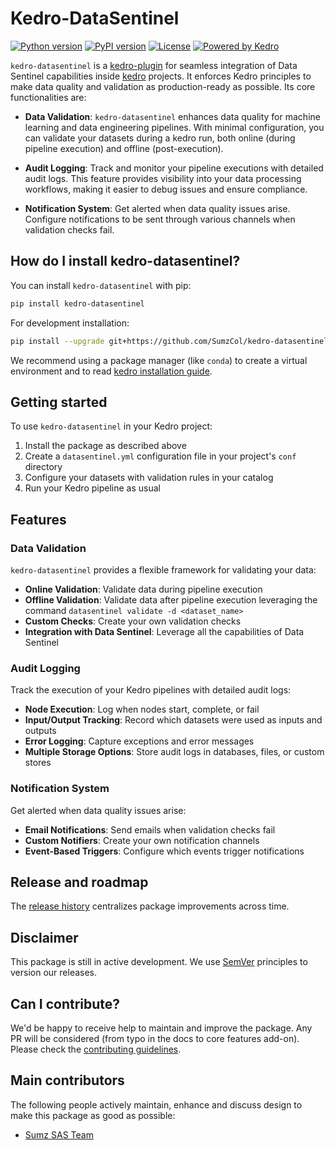 # Kedro-DataSentinel

[![Python version](https://img.shields.io/badge/python-3.10%20%7C%203.11%20%7C%203.12%20%7C%203.13-blue.svg)](https://pypi.org/project/kedro-datasentinel/)
[![PyPI version](https://badge.fury.io/py/kedro-datasentinel.svg)](https://pypi.org/project/kedro-datasentinel/)
[![License](https://img.shields.io/badge/license-Apache%202.0-blue.svg)](https://github.com/SumzCol/kedro-datasentinel/blob/main/LICENSE)
[![Powered by Kedro](https://img.shields.io/badge/powered_by-kedro-ffc900?logo=kedro)](https://kedro.org)

`kedro-datasentinel` is a [kedro-plugin](https://kedro.readthedocs.io/en/stable/extend_kedro/plugins.html) for seamless integration of Data Sentinel capabilities inside [kedro](https://kedro.readthedocs.io/en/stable/index.html) projects. It enforces Kedro principles to make data quality and validation as production-ready as possible. Its core functionalities are:

- **Data Validation**: `kedro-datasentinel` enhances data quality for machine learning and data engineering pipelines. With minimal configuration, you can validate your datasets during a kedro run, both online (during pipeline execution) and offline (post-execution).

- **Audit Logging**: Track and monitor your pipeline executions with detailed audit logs. This feature provides visibility into your data processing workflows, making it easier to debug issues and ensure compliance.

- **Notification System**: Get alerted when data quality issues arise. Configure notifications to be sent through various channels when validation checks fail.

## How do I install kedro-datasentinel?

You can install `kedro-datasentinel` with pip:

```bash
pip install kedro-datasentinel
```

For development installation:

```bash
pip install --upgrade git+https://github.com/SumzCol/kedro-datasentinel.git
```

We recommend using a package manager (like `conda`) to create a virtual environment and to read [kedro installation guide](https://docs.kedro.org/en/stable/get_started/minimal_kedro_project.html#step-1-install-kedro).

## Getting started

To use `kedro-datasentinel` in your Kedro project:

1. Install the package as described above
2. Create a `datasentinel.yml` configuration file in your project's `conf` directory
3. Configure your datasets with validation rules in your catalog
4. Run your Kedro pipeline as usual

## Features

### Data Validation

`kedro-datasentinel` provides a flexible framework for validating your data:

- **Online Validation**: Validate data during pipeline execution
- **Offline Validation**: Validate data after pipeline execution leveraging the command `datasentinel validate -d <dataset_name>`
- **Custom Checks**: Create your own validation checks
- **Integration with Data Sentinel**: Leverage all the capabilities of Data Sentinel

### Audit Logging

Track the execution of your Kedro pipelines with detailed audit logs:

- **Node Execution**: Log when nodes start, complete, or fail
- **Input/Output Tracking**: Record which datasets were used as inputs and outputs
- **Error Logging**: Capture exceptions and error messages
- **Multiple Storage Options**: Store audit logs in databases, files, or custom stores

### Notification System

Get alerted when data quality issues arise:

- **Email Notifications**: Send emails when validation checks fail
- **Custom Notifiers**: Create your own notification channels
- **Event-Based Triggers**: Configure which events trigger notifications

## Release and roadmap

The [release history](https://github.com/SumzCol/kedro-datasentinel/blob/master/CHANGELOG.md) centralizes package improvements across time.

## Disclaimer

This package is still in active development. We use [SemVer](https://semver.org/) principles to version our releases.

## Can I contribute?

We'd be happy to receive help to maintain and improve the package. Any PR will be considered (from typo in the docs to core features add-on). Please check the [contributing guidelines](https://github.com/SumzCol/kedro-datasentinel/blob/master/CONTRIBUTING.md).

## Main contributors

The following people actively maintain, enhance and discuss design to make this package as good as possible:

- [Sumz SAS Team](https://github.com/SumzCol)
